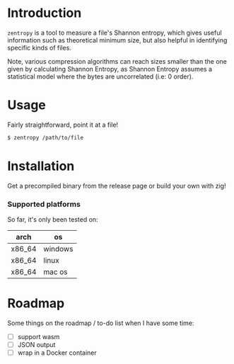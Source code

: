 
# Introduction 

`zentropy` is a tool to measure a file's Shannon entropy, which gives useful information such as theoretical minimum size, but also helpful in identifying specific kinds of files.

Note, various compression algorithms can reach sizes smaller than the one given by calculating Shannon Entropy, as Shannon Entropy assumes a statistical model where the bytes are uncorrelated (i.e: 0 order).

# Usage 

Fairly straightforward, point it at a file! 

```bash
$ zentropy /path/to/file
```

# Installation 

Get a precompiled binary from the release page or build your own with zig!

### Supported platforms

So far, it's only been tested on:

|  arch   |    os   |
|---------|---------|
| x86_64  | windows |
| x86_64  | linux   |
| x86_64  | mac os  |


# Roadmap

Some things on the roadmap / to-do list when I have some time:

- [ ] support wasm
- [ ] JSON output
- [ ] wrap in a Docker container
